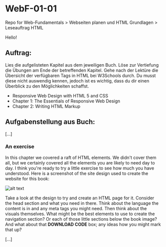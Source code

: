 # WebF-01-01
Repo for Web-Fundamentals > Webseiten planen und HTML Grundlagen > Leseauftrag HTML

Hello!  

## Auftrag:  
Lies die aufgelisteten Kapitel aus dem jeweiligen Buch. Löse zur Vertiefung die Übungen am Ende der betreffenden Kapitel.
Gehe nach der Lektüre die Übersicht der verfügbaren Tags in HTML bei W3Schools durch. Du musst diese nicht auswendig kennen, jedoch ist es wichtig, dass du dir einen Überblick zu den Möglichkeiten schaffst.

- Responsive Web Design with HTML 5 and CSS
- Chapter 1: The Essentials of Responsive Web Design
- Chapter 2: Writing HTML Markup


## Aufgabenstellung aus Buch:

[...]
### An exercise
In this chapter we covered a raft of HTML elements. We didn't cover them all, but we certainly covered all the elements you are likely to need day to day. I think you're ready to try a little exercise to see how much you have understood. Here is a screenshot of the site design used to create the website for this book:


![alt text](/Users/oeni/Documents/FFHS/GitHub/WebF-01-01/repo/res/Screenshot-website_Book.png "Logo Title Text 1")

Take a look at the design to try and create an HTML page for it. Consider the head section and what you need in there. Think about the language the content is in and any meta tags you might need. Then think about the visuals themselves. What might be the best elements to use to create the navigation section? Or each of those little sections below the book image? And what about that **DOWNLOAD CODE** box; any ideas how you might mark that up?

[...]